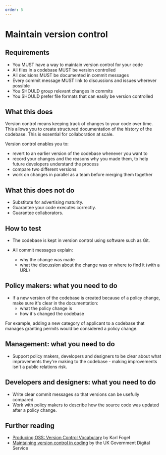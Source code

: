 ```yaml
---
order: 5
---
```


# Maintain version control

## Requirements

* You MUST have a way to maintain version control for your code
* All files in a codebase MUST be version controlled
* All decisions MUST be documented in commit messages
* Every commit message MUST link to discussions and issues wherever possible
* You SHOULD group relevant changes in commits
* You SHOULD prefer file formats that can easily be version controlled

## What this does

Version control means keeping track of changes to your code over time. This allows you to create structured documentation of the history of the codebase. This is essential for collaboration at scale.

Version control enables you to:

* revert to an earlier version of the codebase whenever you want to
* record your changes and the reasons why you made them, to help future developers understand the process
* compare two different versions
* work on changes in parallel as a team before merging them together

## What this does not do
* Substitute for advertising maturity.
* Guarantee your code executes correctly.
* Guarantee collaborators.

## How to test

* The codebase is kept in version control using software such as Git.

* All commit messages explain:
  * why the change was made
  * what the discussion about the change was or where to find it (with a URL)

## Policy makers: what you need to do
* If a new version of the codebase is created because of a policy change, make sure it's clear in the documentation:
  * what the policy change is
  * how it's changed the codebase

For example, adding a new category of applicant to a codebase that manages granting permits would be considered a policy change.

## Management: what you need to do
* Support policy makers, developers and designers to be clear about what improvements they're making to the codebase - making improvements isn't a public relations risk.

## Developers and designers: what you need to do
* Write clear commit messages so that versions can be usefully compared.
* Work with policy makers to describe how the source code was updated after a policy change.

## Further reading

* [Producing OSS: Version Control Vocabulary](https://producingoss.com/en/vc.html#vc-vocabulary) by Karl Fogel
* [Maintaining version control in coding](https://www.gov.uk/service-manual/technology/maintaining-version-control-in-coding) by the UK Government Digital Service
